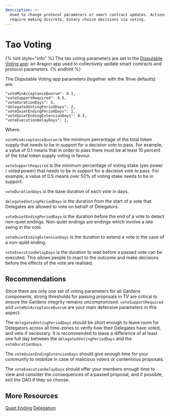 ```yaml
---
description: >-
  Used to change protocol parameters or smart contract updates. Actions that
  require making discrete, binary choice decisions via voting.
---
```


# Tao Voting

{% hint style="info" %}
The tao voting parameters are set in the [Disputable Voting app](https://github.com/1Hive/disputable-voting): an Aragon app used to collectively update smart contracts and protocol parameters.
{% endhint %}

The Disputable Voting app parameters \(together with the 1hive defaults\) are:

```text
"voteMinAcceptanceQuorum": 0.1,
"voteSupportRequired": 0.5,
"voteDurationDays": 5,
"delegatedVotingPeriodDays": 2,
"voteQuietEndingPeriodDays": 1,
"voteQuietEndingExtensionDays": 0.5,
"voteExecutionDelayDays": 1,
```

Where:

`voteMinAcceptanceQuorum` is the minimum percentage of the total token supply that needs to be in support for a decision vote to pass. For example, a value of 0.1 means that in order to pass there must be at least 10 percent of the total token supply voting in favour.

`voteSupportRequired` is the minimum percentage of voting stake \(yes power / voted power\) that needs to be in support for a decision vote to pass. For example, a value of 0.5 means over 50% of voting stake needs to be in support.

`voteDurationDays` is the base duration of each vote in days.

`delegatedVotingPeriodDays` is the duration from the start of a vote that Delegates are allowed to vote on behalf of Delegators.

`voteQuietEndingPeriodDays` is the duration before the end of a vote to detect non-quiet endings. Non-quiet endings are endings which involve a late swing in the vote.

`voteQuietEndingExtensionDays` is the duration to extend a vote in the case of a non-quiet ending.

`voteExecutionDelayDays` is the duration to wait before a passed vote can be executed. This allows people to react to the outcome and make decisions before the effects of the vote are realised.

## Recommendations

Since there are only one set of voting parameters for all Gardens components, strong thresholds for passing proposals in TV are critical to ensure the Gardens integrity remains uncompromised. `voteSupportRequired` and `voteMinAcceptanceQuorum` are your main defensive parameters in this aspect.

The `delegatedVotingPeriodDays` should be short enough to leave room for Delegators across all time-zones to verify how their Delegates have voted, and veto if necessary. It is recommended to leave a difference of at least one full day between the `delegatedVotingPeriodDays` and the `voteDurationDays`.

The `voteQuietEndingExtensionDays` should give enough time for your community to mobilize in case of malicious voters or contentious proposals.

The `voteExecutionDelayDays` should offer your members enough time to view and consider the consequences of a passed proposal, and if possible, exit the DAO if they so choose.

## More Resources

[Quiet Ending](https://forum.1hive.org/t/tao-voting-quiet-ending-period-and-quiet-ending-extension/4224) [Delegation](https://forum.1hive.org/t/tao-voting-delegation/4225)

